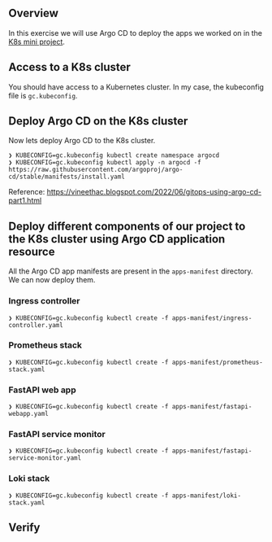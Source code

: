 ## Overview
In this exercise we will use Argo CD to deploy the apps we worked on in the [K8s mini project](https://github.com/vineethac/Kubernetes/tree/main/mini-project).

## Access to a K8s cluster
You should have access to a Kubernetes cluster. In my case, the kubeconfig file is `gc.kubeconfig`.

## Deploy Argo CD on the K8s cluster
Now lets deploy Argo CD to the K8s cluster.
```
❯ KUBECONFIG=gc.kubeconfig kubectl create namespace argocd
❯ KUBECONFIG=gc.kubeconfig kubectl apply -n argocd -f https://raw.githubusercontent.com/argoproj/argo-cd/stable/manifests/install.yaml
```
Reference: https://vineethac.blogspot.com/2022/06/gitops-using-argo-cd-part1.html

## Deploy different components of our project to the K8s cluster using Argo CD application resource
All the Argo CD app manifests are present in the `apps-manifest` directory. We can now deploy them.

### Ingress controller
```
❯ KUBECONFIG=gc.kubeconfig kubectl create -f apps-manifest/ingress-controller.yaml
```

### Prometheus stack
```
❯ KUBECONFIG=gc.kubeconfig kubectl create -f apps-manifest/prometheus-stack.yaml
```

### FastAPI web app
```
❯ KUBECONFIG=gc.kubeconfig kubectl create -f apps-manifest/fastapi-webapp.yaml
```

### FastAPI service monitor
```
❯ KUBECONFIG=gc.kubeconfig kubectl create -f apps-manifest/fastapi-service-monitor.yaml
```

### Loki stack
```
❯ KUBECONFIG=gc.kubeconfig kubectl create -f apps-manifest/loki-stack.yaml
```

## Verify

